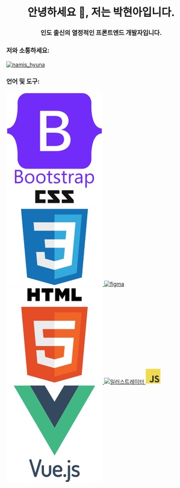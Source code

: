 <h1 align="center">안녕하세요 👋, 저는 박현아입니다.</h1>
<h3 align="center">인도 출신의 열정적인 프론트엔드 개발자입니다.</h3>

<h3 align="left">저와 소통하세요:</h3>
<p align="left">
<a href="https://instagram.com/namis_hyuna" target="blank"><img align="center" src="https://raw.githubusercontent.com/rahuldkjain/github-profile-readme-generator/master/src/images/icons/Social/instagram.svg" alt="namis_hyuna" height="30" width="40" /></a>
</p>

<h3 align="left">언어 및 도구:</h3>
<p align="left"> <a href="https://getbootstrap.com" target="_blank" rel="noreferrer"> <img src="https://raw.githubusercontent.com/devicons/devicon/master/icons/bootstrap/bootstrap-plain-wordmark.svg" alt="부트스트랩" 너비="40" 높이="40"/> </a> <a href="https://www.w3schools.com/css/" target="_blank" rel="noreferrer"> <img src="https://raw.githubusercontent.com/devicons/devicon/master/icons/css3/css3-original-wordmark.svg" alt="css3" 너비="40" 높이="40"/> </a> <a href="https://www.figma.com/" target="_blank" rel="noreferrer"> <img src="https://www.vectorlogo.zone/logos/figma/figma-icon.svg" alt="figma" 너비="40" 높이="40"/> </a> <a href="https://www.w3.org/html/" target="_blank" rel="noreferrer"> <img src="https://raw.githubusercontent.com/devicons/devicon/master/icons/html5/html5-original-wordmark.svg" alt="html5" 너비="40" 높이="40"/> </a> <a href="https://www.adobe.com/in/products/illustrator.html" target="_blank" rel="noreferrer"> <img src="https://www.vectorlogo.zone/logos/adobe_illustrator/adobe_illustrator-icon.svg" alt="일러스트레이터" 너비="40" 높이="40"/> </a> <a href="https://developer.mozilla.org/en-US/docs/웹/자바스크립트" target="_blank" rel="noreferrer"> <img src="https://raw.githubusercontent.com/devicons/devicon/master/icons/javascript/javascript-original.svg" alt="자바스크립트" width="40" height="40"/> </a> <a href="https://vuejs.org/" target="_blank" rel="noreferrer"> <img src="https://raw.githubusercontent.com/devicons/devicon/master/icons/vuejs/vuejs-original-wordmark.svg" alt="vuejs" 너비="40" 높이="40"/> </a> </p>

